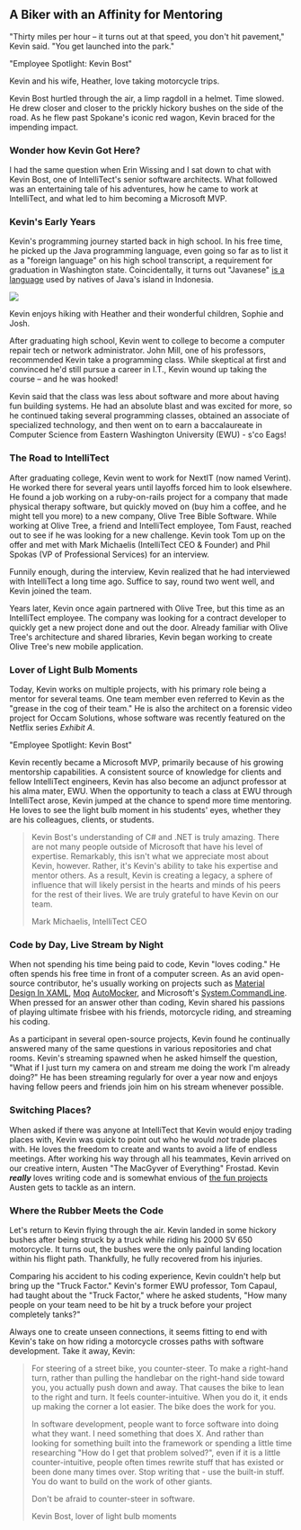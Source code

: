 

## A Biker with an Affinity for Mentoring

"Thirty miles per hour – it turns out at that speed, you don't hit pavement," Kevin said. "You get launched into the park."

 "Employee Spotlight: Kevin Bost"

Kevin and his wife, Heather, love taking motorcycle trips.

Kevin Bost hurtled through the air, a limp ragdoll in a helmet. Time slowed. He drew closer and closer to the prickly hickory bushes on the side of the road. As he flew past Spokane's iconic red wagon, Kevin braced for the impending impact.

### Wonder how Kevin Got Here?

I had the same question when Erin Wissing and I sat down to chat with Kevin Bost, one of IntelliTect's senior software architects. What followed was an entertaining tale of his adventures, how he came to work at IntelliTect, and what led to him becoming a Microsoft MVP.

### Kevin's Early Years

Kevin's programming journey started back in high school. In his free time, he picked up the Java programming language, even going so far as to list it as a "foreign language" on his high school transcript, a requirement for graduation in Washington state. Coincidentally, it turns out "Javanese" [is a](https://en.wikipedia.org/wiki/Javanese_language) [language](https://en.wikipedia.org/wiki/Javanese_language) used by natives of Java's island in Indonesia.

![](https://intellitect.comhttps://intellitect.com/wp-content/uploads/2020/11/Kevins-family.webp)

Kevin enjoys hiking with Heather and their wonderful children, Sophie and Josh.

After graduating high school, Kevin went to college to become a computer repair tech or network administrator. John Mill, one of his professors, recommended Kevin take a programming class. While skeptical at first and convinced he'd still pursue a career in I.T., Kevin wound up taking the course – and he was hooked!

Kevin said that the class was less about software and more about having fun building systems. He had an absolute blast and was excited for more, so he continued taking several programming classes, obtained an associate of specialized technology, and then went on to earn a baccalaureate in Computer Science from Eastern Washington University (EWU) - s'co Eags!

### The Road to IntelliTect

After graduating college, Kevin went to work for NextIT (now named Verint). He worked there for several years until layoffs forced him to look elsewhere. He found a job working on a ruby-on-rails project for a company that made physical therapy software, but quickly moved on (buy him a coffee, and he might tell you more) to a new company, Olive Tree Bible Software. While working at Olive Tree, a friend and IntelliTect employee, Tom Faust, reached out to see if he was looking for a new challenge. Kevin took Tom up on the offer and met with Mark Michaelis (IntelliTect CEO & Founder) and Phil Spokas (VP of Professional Services) for an interview.

Funnily enough, during the interview, Kevin realized that he had interviewed with IntelliTect a long time ago. Suffice to say, round two went well, and Kevin joined the team.

Years later, Kevin once again partnered with Olive Tree, but this time as an IntelliTect employee. The company was looking for a contract developer to quickly get a new project done and out the door. Already familiar with Olive Tree's architecture and shared libraries, Kevin began working to create Olive Tree's new mobile application.  

### Lover of Light Bulb Moments

Today, Kevin works on multiple projects, with his primary role being a mentor for several teams. One team member even referred to Kevin as the "grease in the cog of their team." He is also the architect on a forensic video project for Occam Solutions, whose software was recently featured on the Netflix series _Exhibit A_.

 "Employee Spotlight: Kevin Bost"

Kevin recently became a Microsoft MVP, primarily because of his growing mentorship capabilities. A consistent source of knowledge for clients and fellow IntelliTect engineers, Kevin has also become an adjunct professor at his alma mater, EWU. When the opportunity to teach a class at EWU through IntelliTect arose, Kevin jumped at the chance to spend more time mentoring. He loves to see the light bulb moment in his students' eyes, whether they are his colleagues, clients, or students.

> Kevin Bost's understanding of C# and .NET is truly amazing. There are not many people outside of Microsoft that have his level of expertise. Remarkably, this isn't what we appreciate most about Kevin, however. Rather, it's Kevin's ability to take his expertise and mentor others. As a result, Kevin is creating a legacy, a sphere of influence that will likely persist in the hearts and minds of his peers for the rest of their lives. We are truly grateful to have Kevin on our team.
> 
> Mark Michaelis, IntelliTect CEO

### Code by Day, Live Stream by Night

When not spending his time being paid to code, Kevin "loves coding." He often spends his free time in front of a computer screen. As an avid open-source contributor, he's usually working on projects such as [Material Design In XAML](https://materialdesigninxaml.net/), [Moq](https://github.com/moq/Moq.AutoMocker) [AutoMocker](https://github.com/moq/Moq.AutoMocker), and Microsoft's [System.CommandLine](https://github.com/dotnet/command-line-api). When pressed for an answer other than coding, Kevin shared his passions of playing ultimate frisbee with his friends, motorcycle riding, and streaming his coding.

As a participant in several open-source projects, Kevin found he continually answered many of the same questions in various repositories and chat rooms. Kevin's streaming spawned when he asked himself the question, "What if I just turn my camera on and stream me doing the work I'm already doing?" He has been streaming regularly for over a year now and enjoys having fellow peers and friends join him on his stream whenever possible.

### Switching Places?

When asked if there was anyone at IntelliTect that Kevin would enjoy trading places with, Kevin was quick to point out who he would _not_ trade places with. He loves the freedom to create and wants to avoid a life of endless meetings. After working his way through all his teammates, Kevin arrived on our creative intern, Austen "The MacGyver of Everything" Frostad. Kevin **_really_** loves writing code and is somewhat envious of [the fun projects](https://intellitect.com/delivery-drone/) Austen gets to tackle as an intern.

### Where the Rubber Meets the Code

Let's return to Kevin flying through the air. Kevin landed in some hickory bushes after being struck by a truck while riding his 2000 SV 650 motorcycle. It turns out, the bushes were the only painful landing location within his flight path. Thankfully, he fully recovered from his injuries.

Comparing his accident to his coding experience, Kevin couldn't help but bring up the "Truck Factor." Kevin's former EWU professor, Tom Capaul, had taught about the "Truck Factor," where he asked students, "How many people on your team need to be hit by a truck before your project completely tanks?"

Always one to create unseen connections, it seems fitting to end with Kevin's take on how riding a motorcycle crosses paths with software development. Take it away, Kevin:

> For steering of a street bike, you counter-steer. To make a right-hand turn, rather than pulling the handlebar on the right-hand side toward you, you actually push down and away. That causes the bike to lean to the right and turn. It feels counter-intuitive. When you do it, it ends up making the corner a lot easier. The bike does the work for you.
> 
> In software development, people want to force software into doing what they want. I need something that does X. And rather than looking for something built into the framework or spending a little time researching "How do I get that problem solved?", even if it is a little counter-intuitive, people often times rewrite stuff that has existed or been done many times over. Stop writing that - use the built-in stuff. You do want to build on the work of other giants.
> 
> Don't be afraid to counter-steer in software.
> 
> Kevin Bost, lover of light bulb moments
